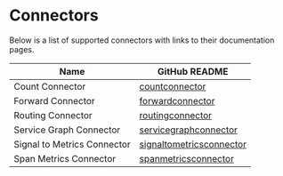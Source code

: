 # Connectors

Below is a list of supported connectors with links to their documentation pages.

| Name                        | GitHub README                                                                                                                                            |
| --------------------------- | -------------------------------------------------------------------------------------------------------------------------------------------------------- |
| Count Connector             | [countconnector](https://github.com/open-telemetry/opentelemetry-collector-contrib/blob/v0.123.0/connector/countconnector/README.md)                     |
| Forward Connector           | [forwardconnector](https://github.com/open-telemetry/opentelemetry-collector/blob/v0.123.0/connector/forwardconnector/README.md)                         |
| Routing Connector           | [routingconnector](https://github.com/open-telemetry/opentelemetry-collector-contrib/blob/v0.123.0/connector/routingconnector/README.md)                 |
| Service Graph Connector     | [servicegraphconnector](https://github.com/open-telemetry/opentelemetry-collector-contrib/blob/v0.123.0/connector/servicegraphconnector/README.md)       |
| Signal to Metrics Connector | [signaltometricsconnector](https://github.com/open-telemetry/opentelemetry-collector-contrib/blob/v0.123.0/connector/signaltometricsconnector/README.md) | 
| Span Metrics Connector      | [spanmetricsconnector](https://github.com/open-telemetry/opentelemetry-collector-contrib/blob/v0.123.0/connector/spanmetricsconnector/README.md)         |
